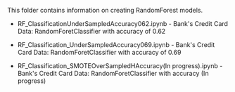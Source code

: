This folder contains information on creating RandomForest models.
 - RF_ClassificationUnderSampledAccuracy062.ipynb - Bank's Credit Card Data:  RandomForetClassifier with accuracy of 0.62
  
 - RF_Classification_UnderSampledAccuracy069.ipynb -  Bank's Credit Card Data: RandomForetClassifier with accuracy of 0.69
 
 - RF_Classification_SMOTEOverSampledHAccuracy(In progress).ipynb -  Bank's Credit Card Data: RandomForetClassifier with accuracy (In progress)
